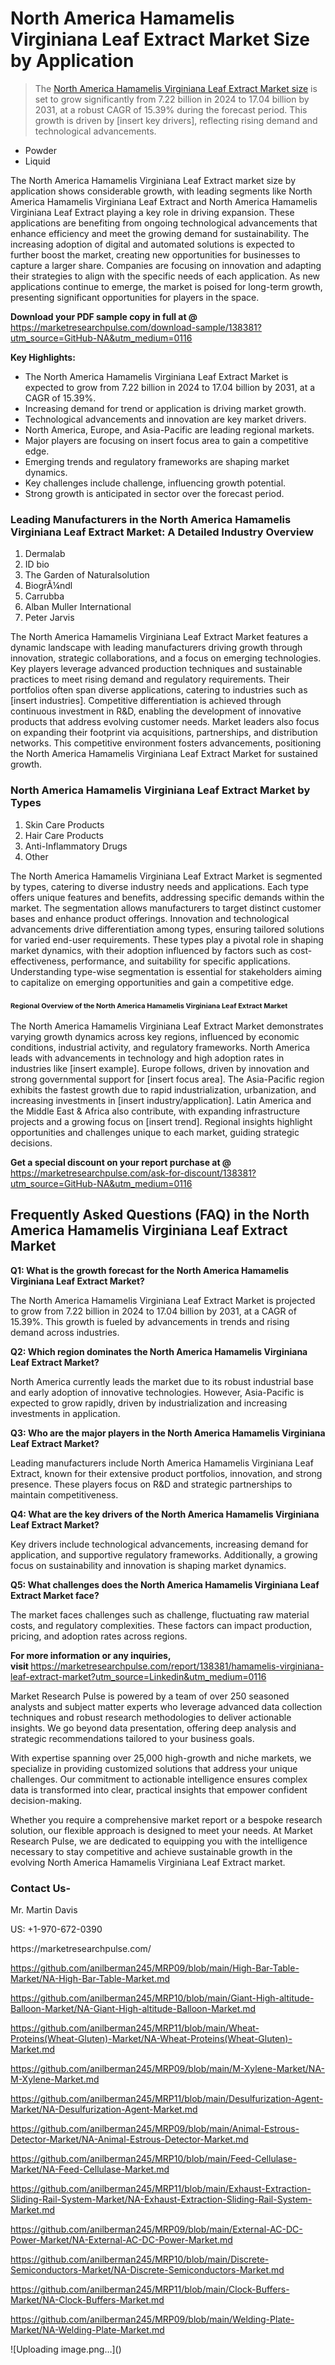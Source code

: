 <h1>North America Hamamelis Virginiana Leaf Extract Market&nbsp;Size by Application</h1><blockquote><p>The <a href="https://marketresearchpulse.com/download-sample/138381?utm_source=GitHub-NA&amp;utm_medium=0116">North America Hamamelis Virginiana Leaf Extract Market size</a> is set to grow significantly from 7.22 billion in 2024 to 17.04 billion by 2031, at a robust CAGR of 15.39% during the forecast period. This growth is driven by [insert key drivers], reflecting rising demand and technological advancements.</p></blockquote><ul><li>Powder<li> Liquid</li></ul><p>The North America Hamamelis Virginiana Leaf Extract market size by application shows considerable growth, with leading segments like North America Hamamelis Virginiana Leaf Extract and North America Hamamelis Virginiana Leaf Extract playing a key role in driving expansion. These applications are benefiting from ongoing technological advancements that enhance efficiency and meet the growing demand for sustainability. The increasing adoption of digital and automated solutions is expected to further boost the market, creating new opportunities for businesses to capture a larger share. Companies are focusing on innovation and adapting their strategies to align with the specific needs of each application. As new applications continue to emerge, the market is poised for long-term growth, presenting significant opportunities for players in the space.</p><p><strong>Download your PDF sample copy in full at @ </strong><a href="https://marketresearchpulse.com/download-sample/138381?utm_source=GitHub-NA&amp;utm_medium=0116">https://marketresearchpulse.com/download-sample/138381?utm_source=GitHub-NA&amp;utm_medium=0116</a></p><p><strong>Key Highlights: </strong></p><ul><li>The North America Hamamelis Virginiana Leaf Extract Market is expected to grow from 7.22 billion in 2024 to 17.04 billion by 2031, at a CAGR of 15.39%.</li><li>Increasing demand for trend or application is driving market growth.</li><li>Technological advancements and innovation are key market drivers.</li><li>North America, Europe, and Asia-Pacific are leading regional markets.</li><li>Major players are focusing on insert focus area to gain a competitive edge.</li><li>Emerging trends and regulatory frameworks are shaping market dynamics.</li><li>Key challenges include challenge, influencing growth potential.</li><li>Strong growth is anticipated in sector over the forecast period.</li></ul><h3>Leading Manufacturers in the North America Hamamelis Virginiana Leaf Extract Market: A Detailed Industry Overview</h3><ol><li>Dermalab</li><li>ID bio</li><li>The Garden of Naturalsolution</li><li>BiogrÃ¼ndl</li><li>Carrubba</li><li>Alban Muller International</li><li>Peter Jarvis</li></ol><div class="flex max-w-full flex-col flex-grow"><div class="min-h-8 text-message flex w-full flex-col items-end gap-2 whitespace-normal break-words [.text-message+&amp;]:mt-5" dir="auto" data-message-author-role="assistant" data-message-id="fd8432e4-4910-450d-b182-61b7bfb0a01f" data-message-model-slug="gpt-4o"><div class="flex w-full flex-col gap-1 empty:hidden first:pt-[3px]"><div class="markdown prose w-full break-words dark:prose-invert light"><p>The North America Hamamelis Virginiana Leaf Extract Market features a dynamic landscape with leading manufacturers driving growth through innovation, strategic collaborations, and a focus on emerging technologies. Key players leverage advanced production techniques and sustainable practices to meet rising demand and regulatory requirements. Their portfolios often span diverse applications, catering to industries such as [insert industries]. Competitive differentiation is achieved through continuous investment in R&amp;D, enabling the development of innovative products that address evolving customer needs. Market leaders also focus on expanding their footprint via acquisitions, partnerships, and distribution networks. This competitive environment fosters advancements, positioning the North America Hamamelis Virginiana Leaf Extract Market for sustained growth.</p></div></div></div></div><h3>North America Hamamelis Virginiana Leaf Extract Market by Types</h3><ol><li>Skin Care Products<li> Hair Care Products<li> Anti-Inflammatory Drugs<li> Other</li></ol><div class="flex max-w-full flex-col flex-grow"><div class="min-h-8 text-message flex w-full flex-col items-end gap-2 whitespace-normal break-words [.text-message+&amp;]:mt-5" dir="auto" data-message-author-role="assistant" data-message-id="084470be-0bb7-4664-bddf-5156b4f41249" data-message-model-slug="gpt-4o-mini"><div class="flex w-full flex-col gap-1 empty:hidden first:pt-[3px]"><div class="markdown prose w-full break-words dark:prose-invert light"><p>The North America Hamamelis Virginiana Leaf Extract Market is segmented by types, catering to diverse industry needs and applications. Each type offers unique features and benefits, addressing specific demands within the market. The segmentation allows manufacturers to target distinct customer bases and enhance product offerings. Innovation and technological advancements drive differentiation among types, ensuring tailored solutions for varied end-user requirements. These types play a pivotal role in shaping market dynamics, with their adoption influenced by factors such as cost-effectiveness, performance, and suitability for specific applications. Understanding type-wise segmentation is essential for stakeholders aiming to capitalize on emerging opportunities and gain a competitive edge.</p></div></div></div></div><h3><span style="font-size: 11px;">Regional Overview of the North America Hamamelis Virginiana Leaf Extract Market</span></h3><div class="flex max-w-full flex-col flex-grow"><div class="min-h-8 text-message flex w-full flex-col items-end gap-2 whitespace-normal break-words [.text-message+&amp;]:mt-5" dir="auto" data-message-author-role="assistant" data-message-id="e9038762-ce64-4e30-91c9-9bd413514231" data-message-model-slug="gpt-4o-mini"><div class="flex w-full flex-col gap-1 empty:hidden first:pt-[3px]"><div class="markdown prose w-full break-words dark:prose-invert light"><p>The North America Hamamelis Virginiana Leaf Extract Market demonstrates varying growth dynamics across key regions, influenced by economic conditions, industrial activity, and regulatory frameworks. North America leads with advancements in technology and high adoption rates in industries like [insert example]. Europe follows, driven by innovation and strong governmental support for [insert focus area]. The Asia-Pacific region exhibits the fastest growth due to rapid industrialization, urbanization, and increasing investments in [insert industry/application]. Latin America and the Middle East &amp; Africa also contribute, with expanding infrastructure projects and a growing focus on [insert trend]. Regional insights highlight opportunities and challenges unique to each market, guiding strategic decisions.</p></div></div></div></div><p><strong>Get a special discount on your report purchase at @ </strong><a href="https://marketresearchpulse.com/ask-for-discount/138381?utm_source=GitHub-NA&amp;utm_medium=0116">https://marketresearchpulse.com/ask-for-discount/138381?utm_source=GitHub-NA&amp;utm_medium=0116</a></p><h2>Frequently Asked Questions (FAQ) in the North America Hamamelis Virginiana Leaf Extract Market</h2><p><strong>Q1: What is the growth forecast for the North America Hamamelis Virginiana Leaf Extract Market?</strong></p><p>The North America Hamamelis Virginiana Leaf Extract Market is projected to grow from 7.22 billion in 2024 to 17.04 billion by 2031, at a CAGR of 15.39%. This growth is fueled by advancements in trends and rising demand across industries.</p><p><strong>Q2: Which region dominates the North America Hamamelis Virginiana Leaf Extract Market?</strong></p><p>North America currently leads the market due to its robust industrial base and early adoption of innovative technologies. However, Asia-Pacific is expected to grow rapidly, driven by industrialization and increasing investments in application.</p><p><strong>Q3: Who are the major players in the North America Hamamelis Virginiana Leaf Extract Market?</strong></p><p>Leading manufacturers include North America Hamamelis Virginiana Leaf Extract, known for their extensive product portfolios, innovation, and strong presence. These players focus on R&amp;D and strategic partnerships to maintain competitiveness.</p><p><strong>Q4: What are the key drivers of the North America Hamamelis Virginiana Leaf Extract Market?</strong></p><p>Key drivers include technological advancements, increasing demand for application, and supportive regulatory frameworks. Additionally, a growing focus on sustainability and innovation is shaping market dynamics.</p><p><strong>Q5: What challenges does the North America Hamamelis Virginiana Leaf Extract Market face?</strong></p><p>The market faces challenges such as challenge, fluctuating raw material costs, and regulatory complexities. These factors can impact production, pricing, and adoption rates across regions.</p><p><strong>For more information or any inquiries, visit&nbsp;</strong><a href="https://marketresearchpulse.com/report/138381/hamamelis-virginiana-leaf-extract-market?utm_source=Linkedin&utm_medium=0116">https://marketresearchpulse.com/report/138381/hamamelis-virginiana-leaf-extract-market?utm_source=Linkedin&utm_medium=0116</a></p><p>Market Research Pulse is powered by a team of over 250 seasoned analysts and subject matter experts who leverage advanced data collection techniques and robust research methodologies to deliver actionable insights. We go beyond data presentation, offering deep analysis and strategic recommendations tailored to your business goals.</p><p>With expertise spanning over 25,000 high-growth and niche markets, we specialize in providing customized solutions that address your unique challenges. Our commitment to actionable intelligence ensures complex data is transformed into clear, practical insights that empower confident decision-making.</p><p>Whether you require a comprehensive market report or a bespoke research solution, our flexible approach is designed to meet your needs. At Market Research Pulse, we are dedicated to equipping you with the intelligence necessary to stay competitive and achieve sustainable growth in the evolving North America Hamamelis Virginiana Leaf Extract market.</p><h3><strong>Contact Us-</strong></h3><p>Mr. Martin Davis</p><p>US: +1-970-672-0390</p><p>https://marketresearchpulse.com/</p><p><a href="https://github.com/anilberman245/MRP09/blob/main/High-Bar-Table-Market/NA-High-Bar-Table-Market.md">https://github.com/anilberman245/MRP09/blob/main/High-Bar-Table-Market/NA-High-Bar-Table-Market.md</a></p><p><a href="https://github.com/anilberman245/MRP10/blob/main/Giant-High-altitude-Balloon-Market/NA-Giant-High-altitude-Balloon-Market.md">https://github.com/anilberman245/MRP10/blob/main/Giant-High-altitude-Balloon-Market/NA-Giant-High-altitude-Balloon-Market.md</a></p><p><a href="https://github.com/anilberman245/MRP11/blob/main/Wheat-Proteins(Wheat-Gluten)-Market/NA-Wheat-Proteins(Wheat-Gluten)-Market.md">https://github.com/anilberman245/MRP11/blob/main/Wheat-Proteins(Wheat-Gluten)-Market/NA-Wheat-Proteins(Wheat-Gluten)-Market.md</a></p><p><a href="https://github.com/anilberman245/MRP09/blob/main/M-Xylene-Market/NA-M-Xylene-Market.md">https://github.com/anilberman245/MRP09/blob/main/M-Xylene-Market/NA-M-Xylene-Market.md</a></p><p><a href="https://github.com/anilberman245/MRP11/blob/main/Desulfurization-Agent-Market/NA-Desulfurization-Agent-Market.md">https://github.com/anilberman245/MRP11/blob/main/Desulfurization-Agent-Market/NA-Desulfurization-Agent-Market.md</a></p><p><a href="https://github.com/anilberman245/MRP09/blob/main/Animal-Estrous-Detector-Market/NA-Animal-Estrous-Detector-Market.md">https://github.com/anilberman245/MRP09/blob/main/Animal-Estrous-Detector-Market/NA-Animal-Estrous-Detector-Market.md</a></p><p><a href="https://github.com/anilberman245/MRP10/blob/main/Feed-Cellulase-Market/NA-Feed-Cellulase-Market.md">https://github.com/anilberman245/MRP10/blob/main/Feed-Cellulase-Market/NA-Feed-Cellulase-Market.md</a></p><p><a href="https://github.com/anilberman245/MRP11/blob/main/Exhaust-Extraction-Sliding-Rail-System-Market/NA-Exhaust-Extraction-Sliding-Rail-System-Market.md">https://github.com/anilberman245/MRP11/blob/main/Exhaust-Extraction-Sliding-Rail-System-Market/NA-Exhaust-Extraction-Sliding-Rail-System-Market.md</a></p><p><a href="https://github.com/anilberman245/MRP09/blob/main/External-AC-DC-Power-Market/NA-External-AC-DC-Power-Market.md">https://github.com/anilberman245/MRP09/blob/main/External-AC-DC-Power-Market/NA-External-AC-DC-Power-Market.md</a></p><p><a href="https://github.com/anilberman245/MRP10/blob/main/Discrete-Semiconductors-Market/NA-Discrete-Semiconductors-Market.md">https://github.com/anilberman245/MRP10/blob/main/Discrete-Semiconductors-Market/NA-Discrete-Semiconductors-Market.md</a></p><p><a href="https://github.com/anilberman245/MRP11/blob/main/Clock-Buffers-Market/NA-Clock-Buffers-Market.md">https://github.com/anilberman245/MRP11/blob/main/Clock-Buffers-Market/NA-Clock-Buffers-Market.md</a></p><p><a href="https://github.com/anilberman245/MRP09/blob/main/Welding-Plate-Market/NA-Welding-Plate-Market.md">https://github.com/anilberman245/MRP09/blob/main/Welding-Plate-Market/NA-Welding-Plate-Market.md</a></p>
![Uploading image.png…]()
